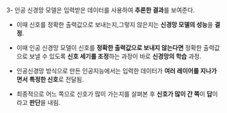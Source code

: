 3- 인공 신경망 모델은 입력받은 데이터를 사용하여 **추론한 결과**를 보여준다.

- 이때 신호를 정확한 출력값으로 보내는지,그렇지 않은지는 **신경망 모델의 성능**을 **결정**.

- 이때 인공 신경망 모델이 신호를 **정확한 출력값으로 보내지 않는다면** 정확한 출력값으로 보낼 수 있도록 **신호 세기를 조정**하는 과정이 바로 **신경망의 학습** 과정.

- 인공신경망 방식으로 만든 인공지능에서는 입력한 데이터가 **여러 레이어를 지나가면서** **특정한 신호**로 전달됨.

- 최종적으로 어느 쪽으로 신호가 많이 가는지를 살펴본 후 **신호가 많이 간 쪽**이 **답**이라고 **판단**을 내림. 